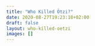 ```yaml
---
title: "Who Killed Ötzi?"
date: 2020-08-27T19:23:18+02:00
draft: false
layout: who-killed-oetzi
images: []
---
```

